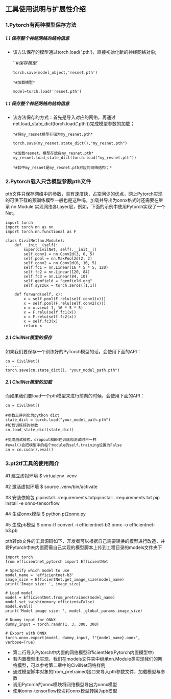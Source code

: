 ## 工具使用说明与扩展性介绍

### 1.Pytorch有两种模型保存方法

##### 1.1 保存整个神经网络的结构信息

- 该方法保存的模型通过torch.load('.pth')，直接初始化新的神经网络对象;

   ``*#保存模型*` 

  `torch.save(model_object,'resnet.pth')` 

  `*#加载模型*` 

  `model=torch.load('resnet.pth')`

##### 1.1 保存整个神经网络的结构信息

- 该方法保存的方式：首先是导入对应的网络，再通过net.load_state_dict(torch.load(’.pth’))完成模型参数的加载；

   `*#将my_resnet模型存储为my_resnet.pth*` 

  `torch.save(my_resnet.state_dict(),"my_resnet.pth")` 

  `*#加载resnet，模型存放在my_resnet.pth* my_resnet.load_state_dict(torch.load("my_resnet.pth"))`

   `*#其中my_resnet是my_resnet.pth对应的网络结构；*` 

### 2.Pytorch载入只含模型参数pth文件

pth文件只保存网络中的参数，具有速度快，占空间少的优点，网上Pytorch实现的可供下载的预训练模型一般也是这种吗，加载并导出为onnx格式时还需要在继承 nn.Module 实现网络各Layer层，例如，下面的示例中使用Pytorch实现了一个Net。

```
import torch
import torch.nn as nn
import torch.nn.functional as F

class CivilNet(nn.Module):
    def __init__(self):
        super(CivilNet, self).__init__()
        self.conv1 = nn.Conv2d(3, 6, 5)
        self.pool = nn.MaxPool2d(2, 2)
        self.conv2 = nn.Conv2d(6, 16, 5)
        self.fc1 = nn.Linear(16 * 5 * 5, 120)
        self.fc2 = nn.Linear(120, 84)
        self.fc3 = nn.Linear(84, 10)
        self.gemfield = "gemfield.org"
        self.syszux = torch.zeros([1,1])

    def forward(self, x):
        x = self.pool(F.relu(self.conv1(x)))
        x = self.pool(F.relu(self.conv2(x)))
        x = x.view(-1, 16 * 5 * 5)
        x = F.relu(self.fc1(x))
        x = F.relu(self.fc2(x))
        x = self.fc3(x)
        return x
```

##### 2.1 CivilNet模型的保存

 如果我们要保存一个训练好的PyTorch模型的话，会使用下面的API： 

```
cn = CivilNet()
......
torch.save(cn.state_dict(), "your_model_path.pth")
```

##### 2.1 CivilNet模型的加载

而如果我们要load一个pth模型来进行前向的时候，会使用下面的API： 

```
cn = CivilNet()

#参数反序列化为python dict
state_dict = torch.load("your_model_path.pth")
#加载训练好的参数
cn.load_state_dict(state_dict)

#变成测试模式，dropout和BN在训练和测试时不一样
#eval()会把模型中的每个module的self.training设置为False 
cn = cn.cuda().eval()
```

### 3.pt2tf工具的使用简介

#1 建立虚拟环境 $ virtualenv .venv

\#2 激活虚拟环境 $ source .venv/bin/activate

\#3 安装依赖包 pipinstall−rrequirements.txtpipinstall−rrequirements.txt pip install -e onnx-tensorflow

\#4 生成onnx模型 $ python pt2onnx.py

\#5 生成pb模型 $ onnx-tf convert -i efficientnet-b3.onnx -o efficientnet-b3.pb

pth转pb文件的工具源码如下，开发者可以根据自己需要转换的模型进行改造，并将Pytorch中未内置而需自己实现的模型脚本上传到工程目录的models文件夹下

```
import torch
from efficientnet_pytorch import EfficientNet

# Specify which model to use
model_name = 'efficientnet-b3'
image_size = EfficientNet.get_image_size(model_name)
print('Image size: ', image_size)

# Load model
model = EfficientNet.from_pretrained(model_name)
model.set_swish(memory_efficient=False)
model.eval()
print('Model image size: ', model._global_params.image_size)

# Dummy input for ONNX
dummy_input = torch.randn(1, 3, 300, 300)

# Export with ONNX
torch.onnx.export(model, dummy_input, f"{model_name}.onnx", verbose=True)
```

- 第二行导入Pytorch中内置的网络模型EfficientNet(Pytorch内置模型中)
- 若内置模型未实现，我们在models文件夹中继承nn.Module类实现我们的网络模型，可以参考第二章中的CivilNet网络样例
- 通过模型脚本对象的from_pretrained接口来导入pth参数文件，加载模型与参数
- 调用Pytorch的onnx模块将网络模型导出为onnx模型
- 使用onnx-tensorflow模块将onnx模型转换为pb模型

